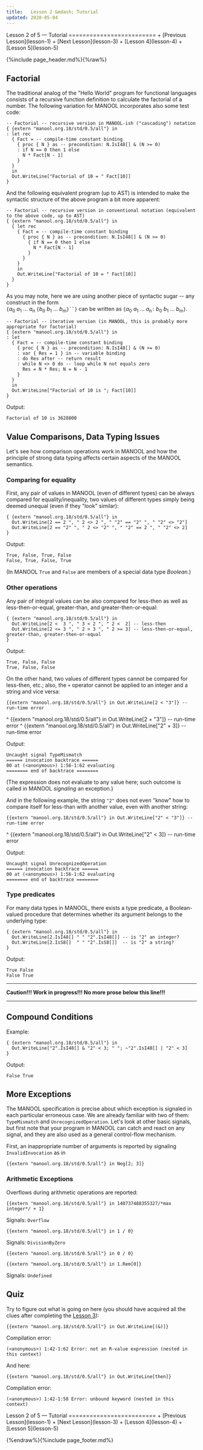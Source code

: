 ```yaml
---
title:   Lesson 2 &mdash; Tutorial
updated: 2020-05-04
---
```


<aside markdown="1" class="right">
Lesson 2 of 5 &mdash; Tutorial
=========================
+ [Previous Lesson](lesson-1)
+ [Next Lesson](lesson-3)
+ [Lesson 4](lesson-4)
+ [Lesson 5](lesson-5)
</aside>

{%include page_header.md%}{%raw%}


Factorial
----------------------------------------------------------------------------------------------------------------------------------------------------------------

The traditional analog of the "Hello World" program for functional languages consists of a recursive function definition to calculate the factorial of a number.
The following variation for MANOOL incorporates also some test code:

    -- Factorial -- recursive version in MANOOL-ish ("cascading") notation
    { {extern "manool.org.18/std/0.5/all"} in
    : let rec
      { Fact = -- compile-time constant binding
        { proc { N } as -- precondition: N.IsI48[] & (N >= 0)
        : if N == 0 then 1 else
          N * Fact[N - 1]
        }
      }
      in
      Out.WriteLine["Factorial of 10 = " Fact[10]]
    }

And the following equivalent program (up to AST) is intended to make the syntactic structure of the above program a bit more apparent:

    -- Factorial -- recursive version in conventional notation (equivalent to the above code, up to AST)
    { {extern "manool.org.18/std/0.5/all"} in
      { let rec
        { Fact = -- compile-time constant binding
          { proc { N } as -- precondition: N.IsI48[] & (N >= 0)
            { if N == 0 then 1 else
              N * Fact[N - 1]
            }
          }
        }
        in
        Out.WriteLine["Factorial of 10 = " Fact[10]]
      }
    }

As you may note, here we are using another piece of syntactic sugar -- any construct in the form  
`{`_a_<sub>0</sub> _a_<sub>1</sub> ... _a_<sub>n</sub> `{`_b_<sub>0</sub> _b_<sub>1</sub> ... _b_<sub>m</sub>`}``}` can be written as
`{`_a_<sub>0</sub> _a_<sub>1</sub> ... _a_<sub>n</sub>`:` _b_<sub>0</sub> _b_<sub>1</sub> ... _b_<sub>m</sub>`}`.

    -- Factorial -- iterative version (in MANOOL, this is probably more appropriate for factorial)
    { {extern "manool.org.18/std/0.5/all"} in
    : let
      { Fact = -- compile-time constant binding
        { proc { N } as -- precondition: N.IsI48[] & (N >= 0)
        : var { Res = 1 } in -- variable binding
        : do Res after -- return result
        : while N <> 0 do -- loop while N not equals zero
          Res = N * Res; N = N - 1
        }
      }
      in
      Out.WriteLine["Factorial of 10 is "; Fact[10]]
    }

Output:

    Factorial of 10 is 3628800


Value Comparisons, Data Typing Issues
----------------------------------------------------------------------------------------------------------------------------------------------------------------

Let's see how comparison operations work in MANOOL and how the principle of strong data typing affects certain aspects of the MANOOL semantics.

### Comparing for equality #############################################################################################

First, any pair of values in MANOOL (even of different types) can be always compared for equality/inequality, two values of different types simply being deemed
unequal (even if they "look" similar):

    { {extern "manool.org.18/std/0.5/all"} in
      Out.WriteLine[2 == 2 ", " 2 <> 2 ", " "2" == "2" ", " "2" <> "2"]
      Out.WriteLine[2 == "2" ", " 2 <> "2" ", " "2" == 2 ", " "2" <> 2]
    }

Output:

    True, False, True, False
    False, True, False, True

  (In MANOOL `True` and `False` are members of a special data type _Boolean_.)

### Other operations ###################################################################################################

Any pair of integral values can be also compared for less-then as well as less-then-or-equal, greater-than, and greater-then-or-equal:

    { {extern "manool.org.18/std/0.5/all"} in
      Out.WriteLine[2 <  3 ", " 3 < 2 ", " 2 <  2] -- less-then
      Out.WriteLine[2 <= 3 ", " 2 > 3 ", " 2 >= 3] -- less-then-or-equal, greater-than, greater-then-or-equal
    }

Output:

    True, False, False
    True, False, False

On the other hand, two values of different types cannot be compared for less-then, etc.; also, the `+` operator cannot be applied to an integer and a string and
vice versa:

    {{extern "manool.org.18/std/0.5/all"} in Out.WriteLine[2 < "3"]} -- run-time error
^
    {{extern "manool.org.18/std/0.5/all"} in Out.WriteLine[2 + "3"]} -- run-time error
^
    {{extern "manool.org.18/std/0.5/all"} in Out.WriteLine["2" + 3]} -- run-time error

Output:

    Uncaught signal TypeMismatch
    ====== invocation backtrace ======
    00 at (<anonymous>) 1:56-1:62 evaluating
    ======== end of backtrace ========

  (The expression does not evaluate to any value here; such outcome is called in MANOOL _signaling_ an exception.)

And in the following example, the string `"2"` does not even "know" how to compare itself for less-than with another value, even with another string:

    {{extern "manool.org.18/std/0.5/all"} in Out.WriteLine["2" < "3"]} -- run-time error
^
    {{extern "manool.org.18/std/0.5/all"} in Out.WriteLine["2" < 3]} -- run-time error

Output:

    Uncaught signal UnrecognizedOperation
    ====== invocation backtrace ======
    00 at (<anonymous>) 1:56-1:62 evaluating
    ======== end of backtrace ========

### Type predicates ####################################################################################################

For many data types in MANOOL, there exists a type predicate, a Boolean-valued procedure that determines whether its argument belongs to the underlying type:

    { {extern "manool.org.18/std/0.5/all"} in
      Out.WriteLine[2.IsI48[] " " "2".IsI48[]] -- is "2" an integer?
      Out.WriteLine[2.IsS8[]  " " "2".IsS8[]]  -- is "2" a string?
    }

Output:

    True False
    False True

---

**Caution!!! Work in progress!!! No more prose below this line!!!**

---


## Compound Conditions
Example:
~~~
{ {extern "manool.org.18/std/0.5/all"} in
  Out.WriteLine["2".IsI48[] & "2" < 3; " "; ~"2".IsI48[] | "2" < 3]
}
~~~
Output:
~~~
False True
~~~

More Exceptions
----------------------------------------------------------------------------------------------------------------------------------------------------------------

The MANOOL specification is precise about which exception is signaled in each particular erroneous case. We are already familiar with two of them:
`TypeMismatch` and `UnrecognizedOperation`. Let's look at other basic signals, but first note that your program in MANOOL can catch and react on any signal, and
they are also used as a general control-flow mechanism.

First, an inappropriate number of arguments is reported by signaling `InvalidInvocation` as in

    {{extern "manool.org.18/std/0.5/all"} in Neg[2; 3]}

### Arithmetic Exceptions ##############################################################################################

Overflows during arithmetic operations are reported:

    {{extern "manool.org.18/std/0.5/all"} in 140737488355327/*max integer*/ + 1}

Signals: `Overflow`

~~~
{{extern "manool.org.18/std/0.5/all"} in 1 / 0}
~~~
Signals: `DivisionByZero`
~~~
{{extern "manool.org.18/std/0.5/all"} in 0 / 0}
~~~
~~~
{{extern "manool.org.18/std/0.5/all"} in 1.Rem[0]}
~~~
Signals: `Undefined`

Quiz
----------------------------------------------------------------------------------------------------------------------------------------------------------------

Try to figure out what is going on here (you should have acquired all the clues after completing the [Lesson 3](Lesson-3)):

    {{extern "manool.org.18/std/0.5/all"} in Out.WriteLine[(&)]}

Compilation error:

    (<anonymous>) 1:42-1:62 Error: not an R-value expression (nested in this context)

And here:

    {{extern "manool.org.18/std/0.5/all"} in Out.WriteLine[then]}

Compilation error:

    (<anonymous>) 1:42-1:58 Error: unbound keyword (nested in this context)


<aside markdown="1" class="right">
Lesson 2 of 5 &mdash; Tutorial
=========================
+ [Previous Lesson](lesson-1)
+ [Next Lesson](lesson-3)
+ [Lesson 4](lesson-4)
+ [Lesson 5](lesson-5)
</aside>

{%endraw%}{%include page_footer.md%}

